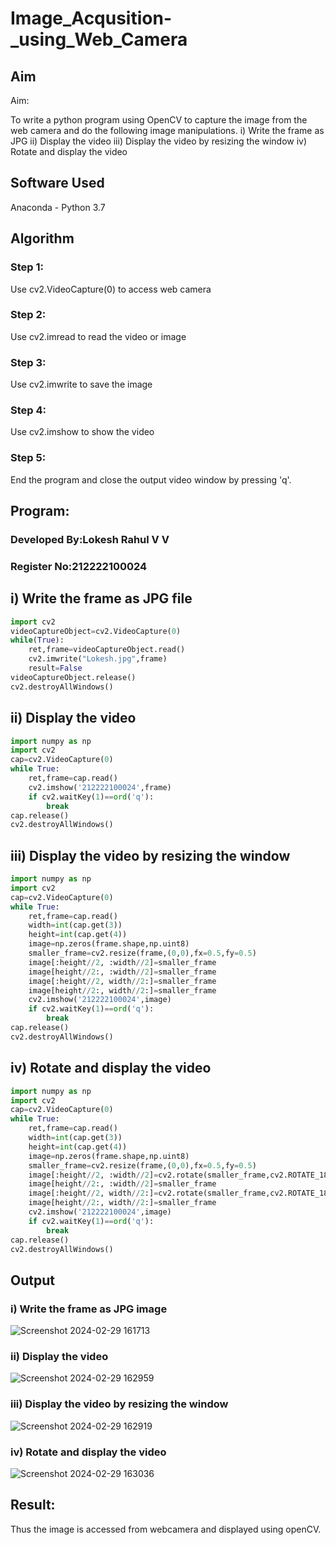 # Image_Acqusition-_using_Web_Camera
## Aim
 
Aim:
 
To write a python program using OpenCV to capture the image from the web camera and do the following image manipulations.
i) Write the frame as JPG 
ii) Display the video 
iii) Display the video by resizing the window
iv) Rotate and display the video

## Software Used
Anaconda - Python 3.7
## Algorithm
### Step 1:
Use cv2.VideoCapture(0) to access web camera

### Step 2:
Use cv2.imread to read the video or image

### Step 3:
Use cv2.imwrite to save the image

### Step 4:
Use cv2.imshow to show the video

### Step 5:
End the program and close the output video window by pressing 'q'.

## Program:
### Developed By:Lokesh Rahul V V
### Register No:212222100024

## i) Write the frame as JPG file
```python
import cv2
videoCaptureObject=cv2.VideoCapture(0)
while(True):
    ret,frame=videoCaptureObject.read()
    cv2.imwrite("Lokesh.jpg",frame)
    result=False
videoCaptureObject.release()
cv2.destroyAllWindows()
```
## ii) Display the video
```python
import numpy as np
import cv2
cap=cv2.VideoCapture(0)
while True:
    ret,frame=cap.read()
    cv2.imshow('212222100024',frame)
    if cv2.waitKey(1)==ord('q'):
        break
cap.release()
cv2.destroyAllWindows()
```

## iii) Display the video by resizing the window
```python
import numpy as np
import cv2
cap=cv2.VideoCapture(0)
while True:
    ret,frame=cap.read()
    width=int(cap.get(3))
    height=int(cap.get(4))
    image=np.zeros(frame.shape,np.uint8)
    smaller_frame=cv2.resize(frame,(0,0),fx=0.5,fy=0.5)
    image[:height//2, :width//2]=smaller_frame
    image[height//2:, :width//2]=smaller_frame
    image[:height//2, width//2:]=smaller_frame
    image[height//2:, width//2:]=smaller_frame
    cv2.imshow('212222100024',image)
    if cv2.waitKey(1)==ord('q'):
        break
cap.release()
cv2.destroyAllWindows()
```
## iv) Rotate and display the video
```python
import numpy as np
import cv2
cap=cv2.VideoCapture(0)
while True:
    ret,frame=cap.read()
    width=int(cap.get(3))
    height=int(cap.get(4))
    image=np.zeros(frame.shape,np.uint8)
    smaller_frame=cv2.resize(frame,(0,0),fx=0.5,fy=0.5)
    image[:height//2, :width//2]=cv2.rotate(smaller_frame,cv2.ROTATE_180)
    image[height//2:, :width//2]=smaller_frame
    image[:height//2, width//2:]=cv2.rotate(smaller_frame,cv2.ROTATE_180)
    image[height//2:, width//2:]=smaller_frame
    cv2.imshow('212222100024',image)
    if cv2.waitKey(1)==ord('q'):
        break
cap.release()
cv2.destroyAllWindows()
```
## Output

### i) Write the frame as JPG image
![Screenshot 2024-02-29 161713](https://github.com/lokeshrahulv/Image_Acqusition-_using_Web_Camera/assets/118423842/5cb571d4-7285-4504-ad3a-fc14ae01d90c)

### ii) Display the video
![Screenshot 2024-02-29 162959](https://github.com/lokeshrahulv/Image_Acqusition-_using_Web_Camera/assets/118423842/f6b88e76-ed6c-4540-a9d8-91bb57d60d1c)

### iii) Display the video by resizing the window
![Screenshot 2024-02-29 162919](https://github.com/lokeshrahulv/Image_Acqusition-_using_Web_Camera/assets/118423842/c3365e90-d020-40a7-a749-f568581de855)

### iv) Rotate and display the video
![Screenshot 2024-02-29 163036](https://github.com/lokeshrahulv/Image_Acqusition-_using_Web_Camera/assets/118423842/ed51e82d-0974-45ba-be63-38c9e8d306ba)

## Result:
Thus the image is accessed from webcamera and displayed using openCV.
